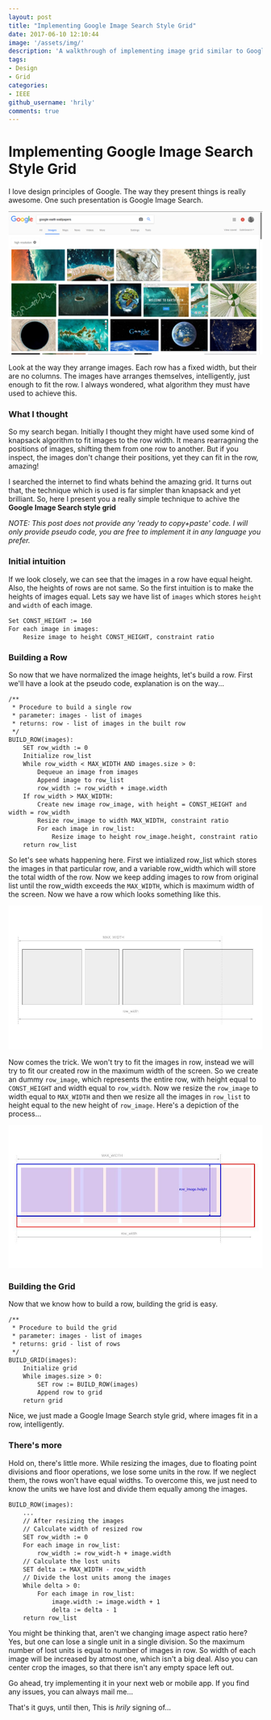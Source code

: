 ```yaml
---
layout: post
title: "Implementing Google Image Search Style Grid"
date: 2017-06-10 12:10:44
image: '/assets/img/'
description: 'A walkthrough of implementing image grid similar to Google Search'
tags:
- Design
- Grid
categories:
- IEEE
github_username: 'hrily'
comments: true
---
```


# Implementing Google Image Search Style Grid

I love design principles of Google. The way they present things is really awesome. One such presentation is Google Image Search.

![Google Image Search](/blog/assets/img/google_image_search/google_image_search.png)

Look at the way they arrange images. Each row has a fixed width, but their are no columns. The images have arranges themselves, intelligently, just enough to fit the row. I always wondered, what algorithm they must have used to achieve this.

### What I thought

So my search began. Initially I thought they might have used some kind of knapsack algorithm to fit images to the row width. It means rearragning the positions of images, shifting them from one row to another. But if you inspect, the images don't change their positions, yet they can fit in the row, amazing!

I searched the internet to find whats behind the amazing grid. It turns out that, the technique which is used is far simpler than knapsack and yet brilliant. So, here I present you a really simple technique to achive the **Google Image Search style grid**

*NOTE: This post does not provide any 'ready to copy+paste' code. I will only provide pseudo code, you are free to implement it in any language you prefer.*

### Initial intuition

If we look closely, we can see that the images in a row have equal height. Also, the heights of rows are not same. So the first intuition is to make the heights of images equal. Lets say we have list of `images` which stores `height` and `width` of each image.

~~~~
Set CONST_HEIGHT := 160
For each image in images:
	Resize image to height CONST_HEIGHT, constraint ratio
~~~~

### Building a Row

So now that we have normalized the image heights, let's build a row. First we'll have a look at the pseudo code, explanation is on the way...

~~~~
/**
 * Procedure to build a single row
 * parameter: images - list of images
 * returns: row - list of images in the built row
 */
BUILD_ROW(images):
	SET row_width := 0
	Initialize row_list
	While row_width < MAX_WIDTH AND images.size > 0:
		Dequeue an image from images
		Append image to row_list
		row_width := row_width + image.width
	If row_width > MAX_WIDTH:
		Create new image row_image, with height = CONST_HEIGHT and width = row_width
		Resize row_image to width MAX_WIDTH, constraint ratio
		For each image in row_list:
			Resize image to height row_image.height, constraint ratio
	return row_list
~~~~

So let's see whats happening here. First we intialized row_list which stores the images in that particular row, and a variable row_width which will store the total width of the row. 
Now we keep adding images to row from original list until the row_width exceeds the `MAX_WIDTH`, which is maximum width of the screen. Now we have a row which looks something like this.

![Row](/blog/assets/img/google_image_search/row.jpg)

Now comes the trick. We won't try to fit the images in row, instead we will try to fit our created row in the maximum width of the screen. So we create an dummy `row_image`, which represents the entire row, with height equal to `CONST_HEIGHT` and width equal to `row_width`. Now we resize the `row_image` to width equal to `MAX_WIDTH` and then we resize all the images in `row_list` to height equal to the new height of `row_image`.
Here's a depiction of the process...

![Resized Row](/blog/assets/img/google_image_search/resized_row.jpg)

### Building the Grid

Now that we know how to build a row, building the grid is easy.

~~~~
/**
 * Procedure to build the grid
 * parameter: images - list of images
 * returns: grid - list of rows
 */
BUILD_GRID(images):
	Initialize grid
	While images.size > 0:
		SET row := BUILD_ROW(images)
		Append row to grid
	return grid
~~~~

Nice, we just made a Google Image Search style grid, where images fit in a row, intelligently. 

### There's more

Hold on, there's little more. While resizing the images, due to floating point divisions and floor operations, we lose some units in the row. If we neglect them, the rows won't have equal widths. To overcome this, we just need to know the units we have lost and divide them equally among the images.

~~~~
BUILD_ROW(images):
	...
	// After resizing the images
	// Calculate width of resized row
	SET row_width := 0
	For each image in row_list:
		row_width := row_widt-h + image.width
	// Calculate the lost units
	SET delta := MAX_WIDTH - row_width
	// Divide the lost units among the images
	While delta > 0:
		For each image in row_list:
			image.width := image.width + 1
			delta := delta - 1
	return row_list
~~~~

You might be thinking that, aren't we changing image aspect ratio here? Yes, but one can lose a single unit in a single division. So the maximum number of lost units is equal to number of images in row. So width of each image will be increased by atmost one, which isn't a big deal. Also you can center crop the images, so that there isn't any empty space left out.

Go ahead, try implementing it in your next web or mobile app. If you find any issues, you can always mail me...

That's it guys, until then, 
This is *hrily* signing of...